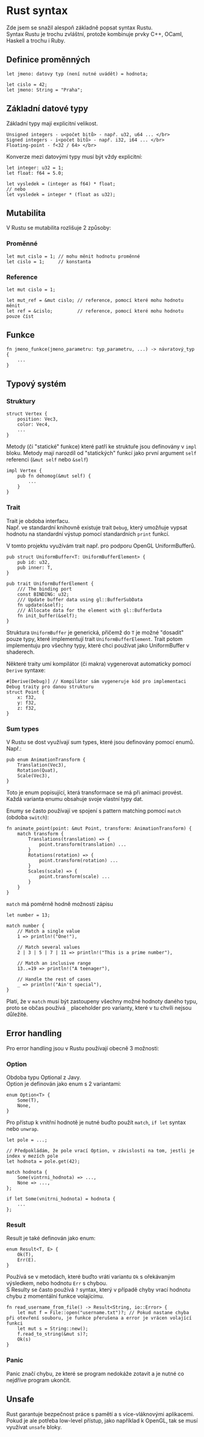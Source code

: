 
# Rust syntax

Zde jsem se snažil alespoň základně popsat syntax Rustu. </br>
Syntax Rustu je trochu zvláštní, protože kombinuje prvky C++, OCaml, Haskell a trochu i Ruby.

## Definice proměnných

```
let jmeno: datovy typ (není nutné uvádět) = hodnota;

let cislo = 42;
let jmeno: String = "Praha";
```

## Základní datové typy

Základní typy mají explicitní velikost.

```
Unsigned integers - u<počet bitů> - např. u32, u64 ... </br>
Signed integers - i<počet bitů> - např. i32, i64 ... </br>
Floating-point - f<32 / 64> </br>
```

Konverze mezi datovými typy musí být vždy explicitní:

```
let integer: u32 = 1;
let float: f64 = 5.0;

let vysledek = (integer as f64) * float;
// nebo
let vysledek = integer * (float as u32);
```

## Mutabilita

V Rustu se mutabilita rozlišuje 2 způsoby:

### Proměnné

```
let mut cislo = 1; // mohu měnit hodnotu proměnné
let cislo = 1;     // konstanta
```

### Reference

```
let mut cislo = 1;

let mut_ref = &mut cislo; // reference, pomocí které mohu hodnotu měnit
let ref = &cislo;         // reference, pomocí které mohu hodnotu pouze číst
```

## Funkce

```
fn jmeno_funkce(jmeno_parametru: typ_parametru, ...) -> návratový_typ {
    ...
}
```

## Typový systém

### Struktury

```
struct Vertex {
    position: Vec3,
    color: Vec4,
    ...
}
```

Metody (či "statické" funkce) které patří ke struktuře jsou definovány v `impl` bloku.
Metody mají narozdíl od "statických" funkcí jako první argument `self` referenci (`&mut self` nebo `&self`)

```
impl Vertex {
    pub fn dehomog(&mut self) {
        ...
    }
}
```

### Trait

Trait je obdoba interfacu. </br>
Např. ve standardní knihovně existuje trait `Debug`, který umožňuje vypsat hodnotu na standardní výstup pomocí standardních `print` funkcí.

V tomto projektu využívám trait např. pro podporu OpenGL UniformBufferů.


```
pub struct UniformBuffer<T: UniformBufferElement> {
    pub id: u32,
    pub inner: T,
}

pub trait UniformBufferElement {
    /// The binding port
    const BINDING: u32;
    /// Update buffer data using gl::BufferSubData
    fn update(&self);
    /// Allocate data for the element with gl::BufferData
    fn init_buffer(&self);
}
```

Struktura `UniformBuffer` je generická, přičemž do `T` je možné "dosadit" pouze typy, které implementují trait `UniformBufferElement`. Trait potom implementuju pro všechny typy, které chci používat jako UniformBuffer v shaderech.

Některé traity umí kompilátor (či makra) vygenerovat automaticky pomocí `Derive` syntaxe:

```
#[Derive(Debug)] // Kompilátor sám vygeneruje kód pro implementaci Debug traity pro danou strukturu
struct Point {
    x: f32,
    y: f32,
    z: f32,
}
```

### Sum types

V Rustu se dost využívají sum types, které jsou definovány pomocí enumů. </br>
Např.:

```
pub enum AnimationTransform {
    Translation(Vec3),
    Rotation(Quat),
    Scale(Vec3),
}
```

Toto je enum popisující, která transformace se má při animaci provést.
Každá varianta enumu obsahuje svoje vlastní typy dat.

Enumy se často používají ve spojení s pattern matching pomocí `match` (obdoba `switch`):

```
fn animate_point(point: &mut Point, transform: AnimationTransform) {
    match transform {
        Translations(translation) => {
            point.transform(translation) ...
        }
        Rotations(rotation) => {
            point.transform(rotation) ...
        }
        Scales(scale) => {
            point.transform(scale) ...
        }
    }
}
```

`match` má poměrně hodně možností zápisu

```
let number = 13;

match number {
    // Match a single value
    1 => println!("One!"),

    // Match several values
    2 | 3 | 5 | 7 | 11 => println!("This is a prime number"),

    // Match an inclusive range
    13..=19 => println!("A teenager"),

    // Handle the rest of cases
    _ => println!("Ain't special"),
}
```

Platí, že v `match` musí být zastoupeny všechny možné hodnoty daného typu, proto se občas používá `_` placeholder pro varianty, které v tu chvíli nejsou důležité.

## Error handling

Pro error handling jsou v Rustu používají obecně 3 možnosti:

### Option

Obdoba typu Optional z Javy. </br>
Option je definován jako enum s 2 variantami:

```
enum Option<T> {
    Some(T),
    None,
}
```

Pro přístup k vnitřní hodnotě je nutné buďto použít `match`, `if let` syntax nebo `unwrap`. </br>

```
let pole = ...;

// Předpokládám, že pole vrací Option, v závislosti na tom, jestli je index v mezích pole
let hodnota = pole.get(42);

match hodnota {
    Some(vintrni_hodnota) => ...,
    None => ...,
};

if let Some(vnitrni_hodnota) = hodnota {
    ...
};
```

### Result

Result je také definován jako enum:

```
enum Result<T, E> {
    Ok(T),
    Err(E).
}
```

Používá se v metodách, které buďto vrátí variantu `Ok` s ořekávaným výsledkem, nebo hodnotu `Err` s chybou. </br>
S Resulty se často používá `?` syntax, který v případě chyby vrací hodnotu chybu z momentální funkce volajícímu.

```
fn read_username_from_file() -> Result<String, io::Error> {
    let mut f = File::open("username.txt")?; // Pokud nastane chyba při otevření souboru, je funkce přerušena a error je vrácen volající funkci
    let mut s = String::new();
    f.read_to_string(&mut s)?;
    Ok(s)
}
```

### Panic

Panic značí chybu, ze které se program nedokáže zotavit a je nutné co nejdříve program ukončit.

## Unsafe

Rust garantuje bezpečnost práce s pamětí a s více-vláknovými aplikacemi.
Pokud je ale potřeba low-level přístup, jako například k OpenGL, tak se musí využívat `unsafe` bloky.
